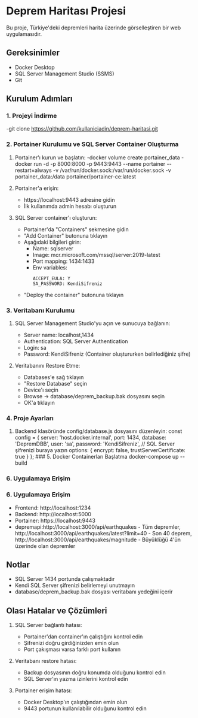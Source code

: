 # Deprem Haritası Projesi

Bu proje, Türkiye'deki depremleri harita üzerinde görselleştiren bir web uygulamasıdır.

## Gereksinimler

- Docker Desktop
- SQL Server Management Studio (SSMS)
- Git
## Kurulum Adımları

### 1. Projeyi İndirme
-git clone https://github.com/kullaniciadin/deprem-haritasi.git
### 2. Portainer Kurulumu ve SQL Server Container Oluşturma

1. Portainer'ı kurun ve başlatın:
-docker volume create portainer_data
-docker run -d -p 8000:8000 -p 9443:9443 --name portainer --restart=always -v /var/run/docker.sock:/var/run/docker.sock -v portainer_data:/data portainer/portainer-ce:latest

2. Portainer'a erişin:
   - https://localhost:9443 adresine gidin
   - İlk kullanımda admin hesabı oluşturun

3. SQL Server container'ı oluşturun:
   - Portainer'da "Containers" sekmesine gidin
   - "Add Container" butonuna tıklayın
   - Aşağıdaki bilgileri girin:
     - Name: sqlserver
     - Image: mcr.microsoft.com/mssql/server:2019-latest
     - Port mapping: 1434:1433
     - Env variables:
       ```
       ACCEPT_EULA: Y
       SA_PASSWORD: KendiSifreniz
       ```
   - "Deploy the container" butonuna tıklayın

### 3. Veritabanı Kurulumu

1. SQL Server Management Studio'yu açın ve sunucuya bağlanın:
   - Server name: localhost,1434
   - Authentication: SQL Server Authentication
   - Login: sa
   - Password: KendiSifreniz (Container oluştururken belirlediğiniz şifre)

2. Veritabanını Restore Etme:
   - Databases'e sağ tıklayın
   - "Restore Database" seçin
   - Device'ı seçin
   - Browse -> database/deprem_backup.bak dosyasını seçin
   - OK'a tıklayın

### 4. Proje Ayarları

1. Backend klasöründe config/database.js dosyasını düzenleyin:
 const config = {
server: 'host.docker.internal',
port: 1434,
database: 'DepremDBB',
user: 'sa',
password: 'KendiSifreniz', // SQL Server şifrenizi buraya yazın
options: {
encrypt: false,
trustServerCertificate: true
}
};                                                                                                                                                                                                                   ### 5. Docker Containerları Başlatma
         docker-compose up --build

### 6. Uygulamaya Erişim

### 6. Uygulamaya Erişim

- Frontend: http://localhost:1234
- Backend: http://localhost:5000
- Portainer: https://localhost:9443
- depremapi:http://localhost:3000/api/earthquakes - Tüm depremler, http://localhost:3000/api/earthquakes/latest?limit=40 - Son 40 deprem, http://localhost:3000/api/earthquakes/magnitude - Büyüklüğü 4\'ün üzerinde olan depremler


## Notlar

- SQL Server 1434 portunda çalışmaktadır
- Kendi SQL Server şifrenizi belirlemeyi unutmayın
- database/deprem_backup.bak dosyası veritabanı yedeğini içerir

## Olası Hatalar ve Çözümleri

1. SQL Server bağlantı hatası:
   - Portainer'dan container'ın çalıştığını kontrol edin
   - Şifrenizi doğru girdiğinizden emin olun
   - Port çakışması varsa farklı port kullanın

2. Veritabanı restore hatası:
   - Backup dosyasının doğru konumda olduğunu kontrol edin
   - SQL Server'ın yazma izinlerini kontrol edin

3. Portainer erişim hatası:
   - Docker Desktop'ın çalıştığından emin olun
   - 9443 portunun kullanılabilir olduğunu kontrol edin

      
